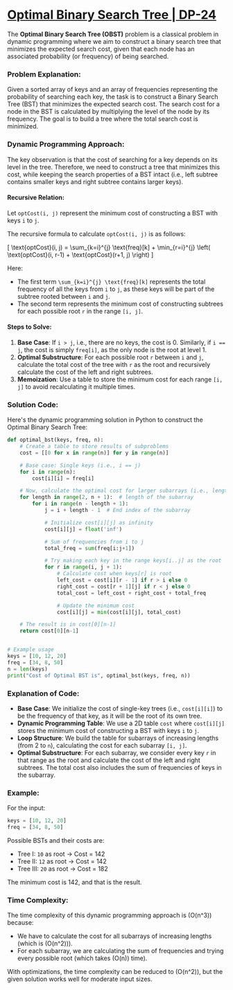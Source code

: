 # [Optimal Binary Search Tree | DP-24](https://www.geeksforgeeks.org/optimal-binary-search-tree-dp-24/)

The **Optimal Binary Search Tree (OBST)** problem is a classical problem in dynamic programming where we aim to construct a binary search tree that minimizes the expected search cost, given that each node has an associated probability (or frequency) of being searched.

### Problem Explanation:

Given a sorted array of keys and an array of frequencies representing the probability of searching each key, the task is to construct a Binary Search Tree (BST) that minimizes the expected search cost. The search cost for a node in the BST is calculated by multiplying the level of the node by its frequency. The goal is to build a tree where the total search cost is minimized.

### Dynamic Programming Approach:

The key observation is that the cost of searching for a key depends on its level in the tree. Therefore, we need to construct a tree that minimizes this cost, while keeping the search properties of a BST intact (i.e., left subtree contains smaller keys and right subtree contains larger keys).

#### Recursive Relation:

Let `optCost(i, j)` represent the minimum cost of constructing a BST with keys `i` to `j`.

The recursive formula to calculate `optCost(i, j)` is as follows:

\[
\text{optCost}(i, j) = \sum_{k=i}^{j} \text{freq}[k] + \min_{r=i}^{j} \left( \text{optCost}(i, r-1) + \text{optCost}(r+1, j) \right)
\]

Here:
- The first term `\sum_{k=i}^{j} \text{freq}[k]` represents the total frequency of all the keys from `i` to `j`, as these keys will be part of the subtree rooted between `i` and `j`.
- The second term represents the minimum cost of constructing subtrees for each possible root `r` in the range `[i, j]`.

#### Steps to Solve:

1. **Base Case**: If `i > j`, i.e., there are no keys, the cost is 0. Similarly, if `i == j`, the cost is simply `freq[i]`, as the only node is the root at level 1.
2. **Optimal Substructure**: For each possible root `r` between `i` and `j`, calculate the total cost of the tree with `r` as the root and recursively calculate the cost of the left and right subtrees.
3. **Memoization**: Use a table to store the minimum cost for each range `[i, j]` to avoid recalculating it multiple times.

### Solution Code:

Here's the dynamic programming solution in Python to construct the Optimal Binary Search Tree:

```python
def optimal_bst(keys, freq, n):
    # Create a table to store results of subproblems
    cost = [[0 for x in range(n)] for y in range(n)]

    # Base case: Single keys (i.e., i == j)
    for i in range(n):
        cost[i][i] = freq[i]

    # Now, calculate the optimal cost for larger subarrays (i.e., length > 1)
    for length in range(2, n + 1):  # length of the subarray
        for i in range(n - length + 1):
            j = i + length - 1  # End index of the subarray

            # Initialize cost[i][j] as infinity
            cost[i][j] = float('inf')

            # Sum of frequencies from i to j
            total_freq = sum(freq[i:j+1])

            # Try making each key in the range keys[i..j] as the root
            for r in range(i, j + 1):
                # Calculate cost when keys[r] is root
                left_cost = cost[i][r - 1] if r > i else 0
                right_cost = cost[r + 1][j] if r < j else 0
                total_cost = left_cost + right_cost + total_freq

                # Update the minimum cost
                cost[i][j] = min(cost[i][j], total_cost)

    # The result is in cost[0][n-1]
    return cost[0][n-1]


# Example usage
keys = [10, 12, 20]
freq = [34, 8, 50]
n = len(keys)
print("Cost of Optimal BST is", optimal_bst(keys, freq, n))
```

### Explanation of Code:

- **Base Case**: We initialize the cost of single-key trees (i.e., `cost[i][i]`) to be the frequency of that key, as it will be the root of its own tree.
- **Dynamic Programming Table**: We use a 2D table `cost` where `cost[i][j]` stores the minimum cost of constructing a BST with keys `i` to `j`.
- **Loop Structure**: We build the table for subarrays of increasing lengths (from 2 to `n`), calculating the cost for each subarray `[i, j]`.
- **Optimal Substructure**: For each subarray, we consider every key `r` in that range as the root and calculate the cost of the left and right subtrees. The total cost also includes the sum of frequencies of keys in the subarray.

### Example:

For the input:

```python
keys = [10, 12, 20]
freq = [34, 8, 50]
```

Possible BSTs and their costs are:

- Tree I: `10` as root → Cost = 142
- Tree II: `12` as root → Cost = 142
- Tree III: `20` as root → Cost = 182

The minimum cost is 142, and that is the result.

### Time Complexity:

The time complexity of this dynamic programming approach is \(O(n^3)\) because:
- We have to calculate the cost for all subarrays of increasing lengths (which is \(O(n^2)\)).
- For each subarray, we are calculating the sum of frequencies and trying every possible root (which takes \(O(n)\) time).

With optimizations, the time complexity can be reduced to \(O(n^2)\), but the given solution works well for moderate input sizes.
